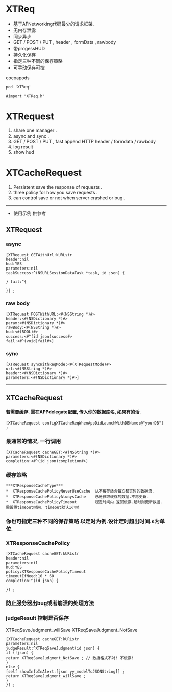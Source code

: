 # XTReq
* 基于AFNetworking代码最少的请求框架.
* 无内存泄露
* 同步异步
* GET / POST / PUT , header , formData , rawbody
* 带progessHUD
* 持久化保存
* 指定三种不同的保存策略
* 可手动保存可控


cocoapods 
```
pod 'XTReq'
```

```
#import "XTReq.h"
```

# XTRequest
1.  share one manager .
2.  async and sync .
3.  GET / POST / PUT , fast append HTTP header / formdata / rawbody
4.  log result
5.  show hud

#  XTCacheRequest
1.  Persistent save the response of requests .
2.  three policy for how you save requests .
3.  can control save or not when server crashed or bug .

---

* 使用示例 供参考

## XTRequest
### async
```
[XTRequest GETWithUrl:kURLstr
header:nil
hud:YES
parameters:nil
taskSuccess:^(NSURLSessionDataTask *task, id json) {

} fail:^{

}] ;
```

### raw body
```
[XTRequest POSTWithURL:<#(NSString *)#>
header:<#(NSDictionary *)#>
param:<#(NSDictionary *)#>
rawBody:<#(NSString *)#>
hud:<#(BOOL)#>
success:<#^(id json)success#>
fail:<#^(void)fail#>]
```

### sync
```
[XTRequest syncWithReqMode:<#(XTRequestMode)#>
url:<#(NSString *)#>
header:<#(NSDictionary *)#>
parameters:<#(NSDictionary *)#>]
```


---

## XTCacheRequest

#### 若需要缓存. 需在APPdelegate配置, 传入你的数据库名, 如果有的话.
```
[XTCacheRequest configXTCacheReqWhenAppDidLaunchWithDBName:@"yourDB"] ;

```


### 最通常的情况, 一行调用
```
[XTCacheRequest cacheGET:<#(NSString *)#>
parameters:<#(NSDictionary *)#>
completion:<#^(id json)completion#>]
```

### 缓存策略
```
***XTResponseCacheType***
*  XTResponseCachePolicyNeverUseCache  从不缓存适合每次都实时的数据流.
*  XTResponseCachePolicyAlwaysCache    总是获取缓存的数据.不再更新.
*  XTResponseCachePolicyTimeout        规定时间内.返回缓存.超时则更新数据. 需设置timeout时间. timeout默认1小时
```

### 你也可指定三种不同的保存策略 以定时为例.设计定时超出时间.s为单位.
### XTResponseCachePolicy
```
[XTCacheRequest cacheGET:kURLstr
header:nil
parameters:nil
hud:YES
policy:XTResponseCachePolicyTimeout
timeoutIfNeed:10 * 60
completion:^(id json) {

}] ;
```

### 防止服务器出bug或者崩溃的处理方法
### judgeResult 控制是否保存
XTReqSaveJudgment_willSave
XTReqSaveJudgment_NotSave

```
[XTCacheRequest cacheGET:kURLstr
parameters:nil
judgeResult:^XTReqSaveJudgment(id json) {
if (!json) {
return XTReqSaveJudgment_NotSave ; // 数据格式不对! 不缓存!
}
else {
[self showInfoInAlert:[json yy_modelToJSONString]] ;
return XTReqSaveJudgment_willSave ;
}
}] ;
```



